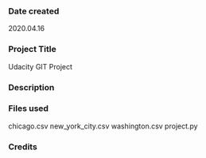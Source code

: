 ### Date created
2020.04.16

### Project Title
Udacity GIT Project

### Description


### Files used
chicago.csv
new_york_city.csv
washington.csv
project.py

### Credits

